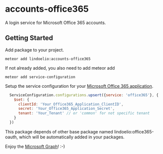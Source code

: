 # accounts-office365

A login service for Microsoft Office 365 accounts.

## Getting Started

Add package to your project.
```shellscript
meteor add lindoelio:accounts-office365
```

If not already added, you also need to add meteor add 

```shellscript
meteor add service-configuration
```

Setup the service configuration for your [Microsoft Office 365 application](https://apps.dev.microsoft.com).
```javascript
  ServiceConfiguration.configurations.upsert({service: 'office365'}, {
    $set: {
      clientId: 'Your_Office365_Application_ClientID',
      secret: 'Your_Office365_Application_Secret',
      tenant: 'Your_Tenant' // or 'common' for not specific tenant
    }
  })
```

This package depends of other base package named lindoelio:office365-oauth, which will be automatically added in your packages.

Enjoy the [Microsoft Graph](https://developer.microsoft.com/en-us/graph/docs/concepts/overview)! :-)
